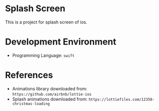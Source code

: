 # Splash Screen
This is a project for splash screen of ios.

# Development Environment
- Programming Language: `swift`

# References
- Animations library downloaded from: `https://github.com/airbnb/lottie-ios`
- Splash animations downloaded from: `https://lottiefiles.com/12358-christmas-loading`
